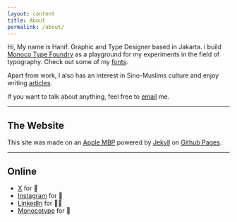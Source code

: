 ```yaml
---
layout: content
title: About
permalink: /about/
---
```


Hi, My name is Hanif. Graphic and Type Designer based in Jakarta. i build [Monoco Type Foundry](https://monocotype.com) as a playground for my experiments in the field of typography. Check out some of my [fonts](https://abdrhnf.github.io/fonts/).


Apart from  work, I also has an interest in Sino-Muslims culture and enjoy writing [articles](https://deadbeef.me).

If you want to talk about anything, feel free to [email](mailto:hanifanywhere@gmail.com) me.

----

## The Website

This site was made on an [Apple MBP](https://www.apple.com/) powered by [Jekyll](https://jekyllrb.com) on [Github Pages](https://pages.github.com).

----

## Online

- [X](https://www.x.com/monocotype) for 💬
- [Instagram](https://www.instagram.com/abdrhnf/) for 📸
- [LinkedIn](https://www.linkedin.com/in/abdrhnf) for 🤝🏻
- [Monocotype](http://monocotype.com) for 🔨